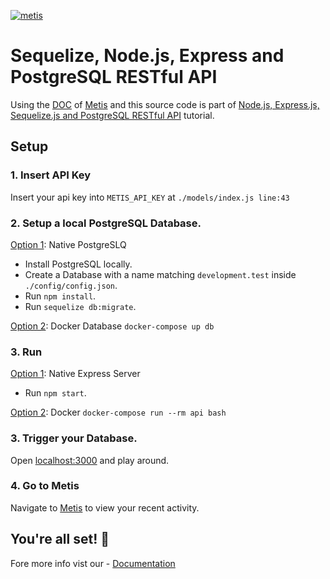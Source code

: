 [![metis](https://static-asserts-public.s3.eu-central-1.amazonaws.com/logo-l.png)](https://www.metisdata.io/)

# Sequelize, Node.js, Express and PostgreSQL RESTful API

Using the [DOC](https://docs.metisdata.io/metis/sdk-integration/javascript-sequelize) of [Metis](https://app.metisdata.io/) and this source code is part of [Node.js, Express.js, Sequelize.js and PostgreSQL RESTful API](https://www.djamware.com/post/5b56a6cc80aca707dd4f65a9/nodejs-expressjs-sequelizejs-and-postgresql-restful-api) tutorial.

## Setup

### 1. Insert API Key
Insert your api key into `METIS_API_KEY` at `./models/index.js line:43`

### 2. Setup a local PostgreSQL Database.

<ins>Option 1</ins>: Native PostgreSLQ
- Install PostgreSQL locally.
- Create a Database with a name matching `development.test` inside `./config/config.json`.
- Run `npm install`.
- Run `sequelize db:migrate`.


<ins>Option 2</ins>: Docker Database
`docker-compose up db`

### 3. Run
<ins>Option 1</ins>: Native Express Server
- Run `npm start`.

<ins>Option 2</ins>: Docker
`docker-compose run --rm api bash`

### 3. Trigger your Database.
Open [localhost:3000](http://localhost:3000/api/student) and play around. 

### 4. Go to Metis
Navigate to [Metis](https://app.metisdata.io/activities) to view your recent activity.

## You're all set! 🎉 
Fore more info vist our - [Documentation](https://docs.metisdata.io)
